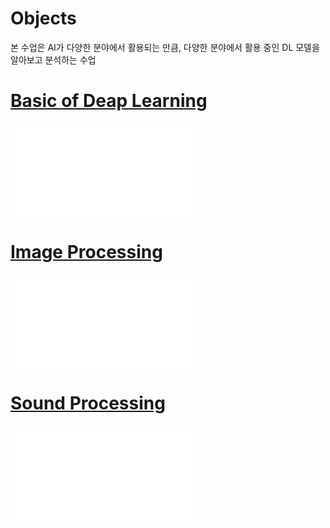 # Objects
본 수업은 AI가 다양한 분야에서 활용되는 만큼, 다양한 분야에서 활용 중인 DL 모델을 알아보고 분석하는 수업

# [Basic of Deap Learning](Basic%20of%20Deap%20Learning.md)
![Basic of Deap Learning](Basic%20of%20Deap%20Learning.md)

# [Image Processing](Image%20Processing.md)
![Image Processing](Image%20Processing.md)

# [Sound Processing](Sound%20Processing.md)
![Sound Processing](Sound%20Processing.md)
